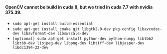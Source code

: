 #### OpenCV cannot be build in cuda 8, but we tried in cuda 7.7 with nvidia 375.39.

  - ```sudo apt-get install build-essential```
  - ```sudo apt-get install cmake git libgtk2.0-dev pkg-config libavcodec-dev libavformat-dev libswscale-dev```
  - ```[optional] sudo apt-get install python-dev python-numpy libtbb2 libtbb-dev libjpeg-dev libpng-dev libtiff-dev libjasper-dev libdc1394-22-dev```
  
  
  

